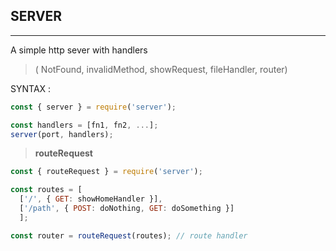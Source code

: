 ## SERVER
----
  A simple http sever with handlers <br>
  > ( NotFound, invalidMethod, showRequest, fileHandler, router)

  SYNTAX : 
  ``` js
  const { server } = require('server');

  const handlers = [fn1, fn2, ...];
  server(port, handlers);
  ```

  > **routeRequest**
  ``` js
  const { routeRequest } = require('server');

  const routes = [
    ['/', { GET: showHomeHandler }], 
    ['/path', { POST: doNothing, GET: doSomething }]
    ];

  const router = routeRequest(routes); // route handler
  ```
